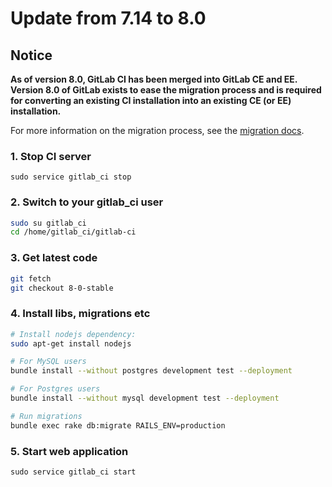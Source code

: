 # Update from 7.14 to 8.0

## Notice

__As of version 8.0, GitLab CI has been merged into GitLab CE and EE. Version
8.0 of GitLab exists to ease the migration process and is required for
converting an existing CI installation into an existing CE (or EE)
installation.__

For more information on the migration process, see the [migration docs].

### 1. Stop CI server

    sudo service gitlab_ci stop

### 2. Switch to your gitlab_ci user

```bash
sudo su gitlab_ci
cd /home/gitlab_ci/gitlab-ci
```

### 3. Get latest code

```bash
git fetch
git checkout 8-0-stable
```

### 4. Install libs, migrations etc

```bash
# Install nodejs dependency:
sudo apt-get install nodejs

# For MySQL users
bundle install --without postgres development test --deployment

# For Postgres users
bundle install --without mysql development test --deployment

# Run migrations
bundle exec rake db:migrate RAILS_ENV=production
```

### 5. Start web application

    sudo service gitlab_ci start

[migration docs]: http://doc.gitlab.com/ce/migrate_ci_to_ce/
